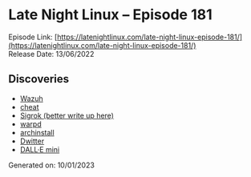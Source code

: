 # Late Night Linux – Episode 181
Episode Link: [https://latenightlinux.com/late-night-linux-episode-181/](https://latenightlinux.com/late-night-linux-episode-181/)  
Release Date: 13/06/2022
## Discoveries
* [Wazuh](https://wazuh.com/)
* [cheat](https://github.com/cheat/cheat)
* [Sigrok (better write up here)](https://sigrok.org/wiki/Main_Page)
* [warpd](https://github.com/rvaiya/warpd)
* [archinstall](https://wiki.archlinux.org/title/archinstall)
* [Dwitter](https://www.dwitter.net/)
* [DALL·E mini](https://huggingface.co/spaces/dalle-mini/dalle-mini)

Generated on: 10/01/2023